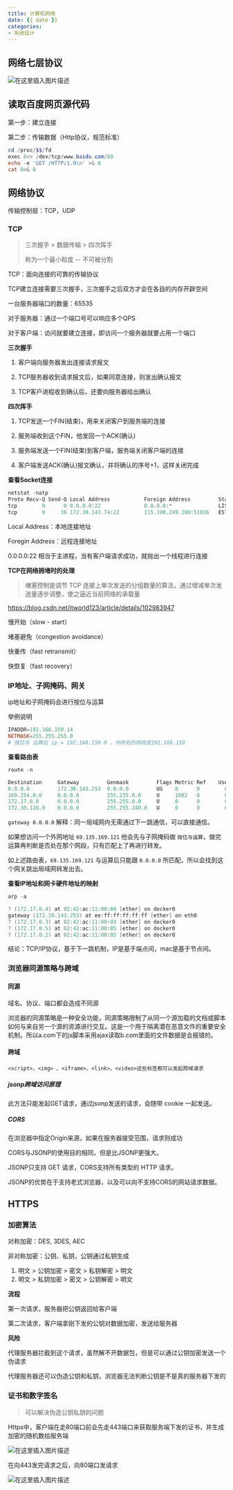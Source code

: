 ```yaml
---
title: 计算机网络
date: {{ date }}
categories:
- 系统设计
---
```


## 网络七层协议

![在这里插入图片描述](https://img-blog.csdnimg.cn/20210106222050238.png?x-oss-process=image/watermark,type_ZmFuZ3poZW5naGVpdGk,shadow_10,text_aHR0cHM6Ly9ibG9nLmNzZG4ubmV0L3dlaXhpbl80MjEwMzAyNg==,size_16,color_FFFFFF,t_70)

## 读取百度网页源代码

第一步：建立连接

第二步：传输数据（Http协议，规范标准）

```powershell
cd /proc/$$/fd
exec 8<> /dev/tcp/www.baidu.com/80
echo -e 'GET /HTTP/1.0\n' >& 8
cat 0<& 8
```

## 网络协议

传输控制层：TCP，UDP

### TCP

> 三次握手 > 数据传输 > 四次挥手
>
> 称为一个最小粒度 -- 不可被分割

TCP：面向连接的可靠的传输协议

TCP建立连接需要三次握手，三次握手之后双方才会在各自的内存开辟空间

一台服务器端口的数量：65535

对于服务器：通过一个端口号可以响应多个QPS

对于客户端：访问就要建立连接，即访问一个服务器就要占用一个端口

**三次握手**

1. 客户端向服务器发出连接请求报文

2. TCP服务器收到请求报文后，如果同意连接，则发出确认报文

3. TCP客户进程收到确认后，还要向服务器给出确认

**四次挥手**

1. TCP发送一个FIN(结束)，用来关闭客户到服务端的连接

2. 服务端收到这个FIN，他发回一个ACK(确认)

3. 服务端发送一个FIN(结束)到客户端，服务端关闭客户端的连接

4. 客户端发送ACK(确认)报文确认，并将确认的序号+1，这样关闭完成

**查看Socket连接**

```powershell
netstat -natp
Proto Recv-Q Send-Q Local Address           Foreign Address         State       PID/Program name
tcp        0      0 0.0.0.0:22              0.0.0.0:*               LISTEN      940/sshd
tcp        0     36 172.30.143.74:22        115.198.249.180:51816   ESTABLISHED 5789/sshd: root@pts
```

Local Address：本地连接地址

Foregin Address：远程连接地址

0.0.0.0:22 相当于主进程，当有客户端请求成功，就抛出一个线程进行连接

**TCP在网络拥堵时的处理**

> 堵塞控制是调节 TCP 连接上单次发送的分组数量的算法，通过增减单次发送量逐步调整，使之逼近当前网络的承载量

https://blog.csdn.net/itworld123/article/details/102983947

慢开始（slow - start）

堵塞避免（congestion avoidance）

快重传（fast retransmit）

快恢复（fast recovery）

### IP地址、子网掩码、网关

ip地址和子网掩码会进行按位与运算

举例说明

```powershell
IPADDR=192.168.150.14
NETMASK=255.255.255.0
# 按位与 运算后 ip = 192.168.150.0 ，你所处的网段是192.168.150
```

**查看路由表**

```powershell
route -n

Destination     Gateway         Genmask         Flags Metric Ref    Use Iface
0.0.0.0         172.30.143.253  0.0.0.0         UG    0      0        0 eth0
169.254.0.0     0.0.0.0         255.255.0.0     U     1002   0        0 eth0
172.17.0.0      0.0.0.0         255.255.0.0     U     0      0        0 docker0
172.30.128.0    0.0.0.0         255.255.240.0   U     0      0        0 eth0
```

`gateway 0.0.0.0` 解释：同一局域网内无需通过下一跳通信，可以直接通信。

如果想访问一个外网地址 `69.135.169.121` 他会先与子网掩码做 `按位与运算`，做完运算再判断是否处在那个网段，只有匹配上了再进行转发。

如上述路由表，`69.135.169.121` 与运算后只能跟 `0.0.0.0` 所匹配，所以会找到这个网关跳出局域网转发出去。

**查看IP地址和网卡硬件地址的映射**

```powershell
arp -a

? (172.17.0.4) at 02:42:ac:11:00:04 [ether] on docker0
gateway (172.30.143.253) at ee:ff:ff:ff:ff:ff [ether] on eth0
? (172.17.0.3) at 02:42:ac:11:00:03 [ether] on docker0
? (172.17.0.5) at 02:42:ac:11:00:05 [ether] on docker0
? (172.17.0.2) at 02:42:ac:11:00:02 [ether] on docker0
```

结论：TCP/IP协议，基于下一跳机制，IP是基于端点间，mac是基于节点间。

### 浏览器同源策略与跨域

#### 同源

域名、协议、端口都会造成不同源

浏览器的同源策略是一种安全功能，同源策略限制了从同一个源加载的文档或脚本如何与来自另一个源的资源进行交互。这是一个用于隔离潜在恶意文件的重要安全机制。所以a.com下的js脚本采用ajax读取b.com里面的文件数据是会报错的。

#### 跨域

```
<script>、<img> 、<iframe>、<link>、<video>这些标签都可以发起跨域请求
```


##### jsonp跨域访问原理

此方法只能发起GET请求，通过jsonp发送的请求，会随带 cookie 一起发送。

##### CORS

在浏览器中指定Origin来源，如果在服务器接受范围，请求则成功

CORS与JSONP的使用目的相同，但是比JSONP更强大。

JSONP只支持 GET 请求，CORS支持所有类型的 HTTP 请求。

JSONP的优势在于支持老式浏览器，以及可以向不支持CORS的网站请求数据。

## HTTPS

### 加密算法

对称加密：DES, 3DES, AEC

非对称加密：公钥、私钥，公钥通过私钥生成

1. 明文 > 公钥加密 > 密文 > 私钥解密 > 明文
2. 明文 > 私钥加密 > 密文 > 公钥解密 > 明文

**流程**

第一次请求，服务器把公钥返回给客户端

第二次请求，客户端拿刚下发的公钥对数据加密，发送给服务器

**风险**

代理服务器拦截到这个请求，虽然解不开数据包，但是可以通过公钥加密发送一个伪请求

代理服务器还可以伪造公钥和私钥，浏览器无法判断公钥是不是真的服务器下发的

### 证书和数字签名

> 可以解决伪造公钥私钥的问题

Https中，客户端在走80端口前会先走443端口来获取服务端下发的证书，并生成加密的随机数给服务端

![在这里插入图片描述](https://img-blog.csdnimg.cn/20210218212333383.png?x-oss-process=image/watermark,type_ZmFuZ3poZW5naGVpdGk,shadow_10,text_aHR0cHM6Ly9ibG9nLmNzZG4ubmV0L3dlaXhpbl80MjEwMzAyNg==,size_16,color_FFFFFF,t_70)

在向443发完请求之后，向80端口发请求

![在这里插入图片描述](https://img-blog.csdnimg.cn/20210218205803436.png?x-oss-process=image/watermark,type_ZmFuZ3poZW5naGVpdGk,shadow_10,text_aHR0cHM6Ly9ibG9nLmNzZG4ubmV0L3dlaXhpbl80MjEwMzAyNg==,size_16,color_FFFFFF,t_70)